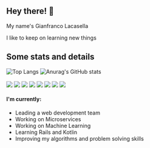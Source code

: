 
## Hey there! 👋
My name's Gianfranco Lacasella

I like to keep on learning new things

## Some stats and details
![Top Langs](https://github-readme-stats.vercel.app/api/top-langs/?username=glacasellaUANDES&layout=compact&theme=tokyonight&langs_count=10)
![Anurag's GitHub stats](https://github-readme-stats.vercel.app/api?username=glacasellaUANDES&count_private=true&show_icons=true&theme=tokyonight)
<br>
<br>
![](https://img.shields.io/badge/%3COS%3E-%3CLinux%3E-informational?style=flat&logo=%3CFCC624%3E&logoColor=white&color=2bbc8a)
![](https://img.shields.io/badge/%3CShell%3E-%3CBash%3E-informational?style=flat&logo=%3C#4EAA25%3E&logoColor=white&color=2bbc8a)
![](https://img.shields.io/badge/%3CDatabase%3E-%3CPostgreSQL%3E-informational?style=flat&logo=%3C#336791%3E&logoColor=white&color=2bbc8a)
![](https://img.shields.io/badge/%3CDatabase%3E-%3CMySQL%3E-informational?style=flat&logo=%3C#4479A1%3E&logoColor=white&color=2bbc8a)
![](https://img.shields.io/badge/%3CDatabase%3E-%3CMariaDB%3E-informational?style=flat&logo=%3C#003545%3E&logoColor=white&color=2bbc8a)
![](https://img.shields.io/badge/%3CDatabase%3E-%3CMongoDB%3E-informational?style=flat&logo=%3C#47A248%3E&logoColor=white&color=2bbc8a)
![](https://img.shields.io/badge/%3CTools%3E-%3CAWSDB%3E-informational?style=flat&logo=%3C#232F3E%3E&logoColor=white&color=2bbc8a)
![](https://img.shields.io/badge/%3CTools%3E-%3CDigitalOceanDB%3E-informational?style=flat&logo=%3C#0080FF%3E&logoColor=white&color=2bbc8a)

#### I'm currently:
- Leading a web development team
- Working on Microservices
- Working on Machine Learning
- Learning Rails and Kotlin
- Improving my algorithms and problem solving skills
